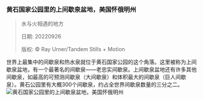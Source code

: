 ### 黄石国家公园里的上间歇泉盆地，美国怀俄明州
> 水与火相遇的地方> > 日期: 20220926> > 版权: © Ray Urner/Tandem Stills + Motion
   
 世界上最集中的间歇泉和热水泉就位于黄石国家公园的这个角落。这里被称为上间歇泉盆地，有一个最著名的间歇泉——老忠实间歇泉。上间歇泉盆地还有许多其他间歇泉，如最高的可预测间歇泉（大间歇泉）和体积最大的间歇泉（巨人间歇泉）。黄石公园里有大概300个间歇泉，约占全世界间歇泉数量的三分之二。
![黄石国家公园里的上间歇泉盆地，美国怀俄明州](https://s.cn.bing.net/th?id=OHR.YellowstoneUGB_ZH-CN2518690319_1920x1080.jpg&rf=LaDigue_1920x1080.jpg)